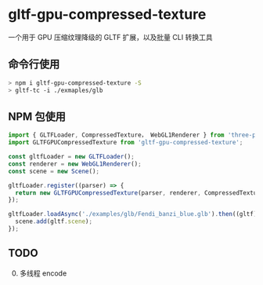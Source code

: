 # gltf-gpu-compressed-texture

一个用于 GPU 压缩纹理降级的 GLTF 扩展，以及批量 CLI 转换工具

## 命令行使用

```sh
> npm i gltf-gpu-compressed-texture -S
> gltf-tc -i ./exmaples/glb
```

## NPM 包使用

```js
import { GLTFLoader, CompressedTexture， WebGL1Renderer } from 'three-platfromzie/examples/jsm/loaders/GLTFLoader';
import GLTFGPUCompressedTexture from 'gltf-gpu-compressed-texture';

const gltfLoader = new GLTFLoader();
const renderer = new WebGL1Renderer();
const scene = new Scene();

gltfLoader.register((parser) => {
  return new GLTFGPUCompressedTexture(parser, renderer, CompressedTexture)
});

gltfLoader.loadAsync('./examples/glb/Fendi_banzi_blue.glb').then((gltf) => {
  scene.add(gltf.scene);
});
```

## TODO

0. 多线程 encode
